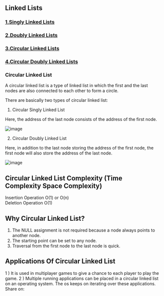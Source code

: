 ## Linked Lists 
### [1.Singly Linked Lists](https://github.com/Lakhankumawat/LearnCPP/tree/main/L-LinkedList/S-SinglyLinkedList)
### [2.Doubly Linked Lists](https://github.com/Lakhankumawat/LearnCPP/tree/main/L-LinkedList/D-DoublyLinkedList)
### [3.Circular Linked Lists](https://github.com/Lakhankumawat/LearnCPP/tree/main/L-LinkedList/C-CircularLinkedList)
### [4.Circular Doubly Linked Lists](https://github.com/Lakhankumawat/LearnCPP/tree/main/L-LinkedList/C-CircularDoublyLinkedList)




### Circular Linked List
A circular linked list is a type of linked list in which the first and the last nodes are also connected to each other to form a circle.

There are basically two types of circular linked list:

1. Circular Singly Linked List

Here, the address of the last node consists of the address of the first node.

 <!--image to help better understanding of the concept-->

 ![image](https://user-images.githubusercontent.com/91210199/163720997-48b4d350-8a7e-418f-a891-36453725d40b.png)



2. Circular Doubly Linked List

Here, in addition to the last node storing the address of the first node, the first node will also store the address of the last node.

<!--image to help better understanding of the concept-->

 ![image](https://user-images.githubusercontent.com/91210199/163721018-1a167845-aac5-4ff9-b05e-728323427a48.png)


## Circular Linked List Complexity	(Time Complexity	Space Complexity)
Insertion Operation	O(1) or O(n)	
Deletion Operation	O(1)

## Why Circular Linked List?

1) The NULL assignment is not required because a node always points to another node.
2) The starting point can be set to any node.
3) Traversal from the first node to the last node is quick.

## Applications Of Circular Linked List
1 ) It is used in multiplayer games to give a chance to each player to play the game.
2 ) Multiple running applications can be placed in a circular linked list on an operating system. The os keeps on iterating over these applications.
Share on:


 
